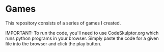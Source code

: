 # Games
This repository consists of a series of games I created.

IMPORTANT:
To run the code, you'll need to use CodeSkulptor.org which runs python programs in your browser. Simply paste the code for a given file into the browser and click the play button.
